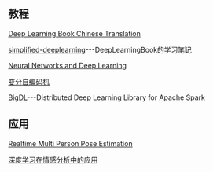 ## 教程
[Deep Learning Book Chinese Translation](https://github.com/exacity/deeplearningbook-chinese)

[simplified-deeplearning](https://github.com/exacity/simplified-deeplearning)---DeepLearningBook的学习笔记

[Neural Networks and Deep Learning](http://neuralnetworksanddeeplearning.com/)

[变分自编码机](http://blog.csdn.net/wemedia/details.html?id=42029)

[BigDL](https://github.com/intel-analytics/BigDL)---Distributed Deep Learning Library for Apache Spark

## 应用

[Realtime Multi Person Pose Estimation](https://github.com/ZheC/Realtime_Multi-Person_Pose_Estimation)

[深度学习在情感分析中的应用](http://geek.csdn.net/news/detail/232869)
